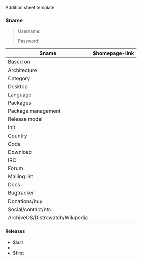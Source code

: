 Addition sheet template

### $name

>
>
>
> Username:
>
> Password:

| $name | $homepage-link |
|--------------------|--|
| Based on           |  |
| Architecture       |  |
| Category           |  |
| Desktop            |  |
| Language           |  |
| Packages           |  |
| Package management |  |
| Release model      |  |
| Init               |  |
| Country            |  |
| Code |  |
| Download |  |
| IRC |  |
| Forum |  |
| Mailing list |  |
| Docs |  |
| Bugtracker |  |
| Donations/buy |  |
| Social/contact/etc.. |  |
| ArchiveOS/Distrowatch/Wikipedia |  |

#### Releases

* $last
* 
* $first

